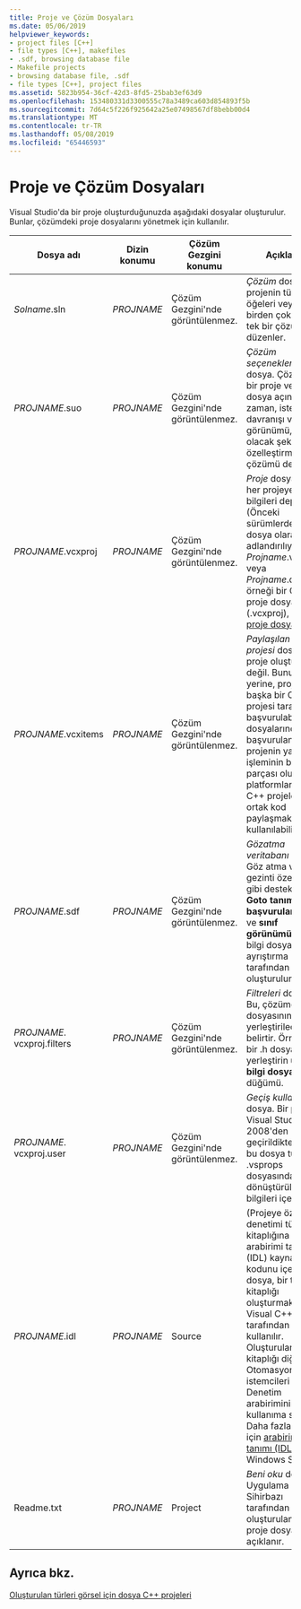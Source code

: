 ```yaml
---
title: Proje ve Çözüm Dosyaları
ms.date: 05/06/2019
helpviewer_keywords:
- project files [C++]
- file types [C++], makefiles
- .sdf, browsing database file
- Makefile projects
- browsing database file, .sdf
- file types [C++], project files
ms.assetid: 5823b954-36cf-42d3-8fd5-25bab3ef63d9
ms.openlocfilehash: 153480331d3300555c78a3489ca603d854893f5b
ms.sourcegitcommit: 7d64c5f226f925642a25e07498567df8bebb00d4
ms.translationtype: MT
ms.contentlocale: tr-TR
ms.lasthandoff: 05/08/2019
ms.locfileid: "65446593"
---
```

# <a name="project-and-solution-files"></a>Proje ve Çözüm Dosyaları

Visual Studio'da bir proje oluşturduğunuzda aşağıdaki dosyalar oluşturulur. Bunlar, çözümdeki proje dosyalarını yönetmek için kullanılır.

|Dosya adı|Dizin konumu|Çözüm Gezgini konumu|Açıklama|
|--------------|------------------------|--------------------------------|-----------------|
|*Solname*.sln|*PROJNAME*|Çözüm Gezgini'nde görüntülenmez.|*Çözüm* dosya. Bir projenin tüm öğeleri veya birden çok proje tek bir çözüm düzenler.|
|*PROJNAME*.suo|*PROJNAME*|Çözüm Gezgini'nde görüntülenmez.|*Çözüm seçenekleri* dosya. Çözümde bir proje veya dosya açın her zaman, istediğiniz davranışı ve görünümü, sahip olacak şekilde özelleştirmelerinizi çözümü depolar.|
|*PROJNAME*.vcxproj|*PROJNAME*|Çözüm Gezgini'nde görüntülenmez.|*Proje* dosya. Bu, her projeye özel bilgileri depolar. (Önceki sürümlerde, bu dosya olarak adlandırılıyordu *Projname*.vcproj veya *Projname*.dsp.) Bir örneği bir C++ proje dosyası (.vcxproj), bkz: [proje dosyaları](project-files.md).|
|*PROJNAME*.vcxitems|*PROJNAME*|Çözüm Gezgini'nde görüntülenmez.|*Paylaşılan öğeler projesi* dosya. Bu proje oluşturulan değil.  Bunun yerine, proje başka bir C++ projesi tarafından başvurulabilir ve dosyalarından başvurulan projenin yapı işleminin bir parçası olur. Bu platformlar arası C++ projeleriyle ortak kod paylaşmak için kullanılabilir.|
|*PROJNAME*.sdf|*PROJNAME*|Çözüm Gezgini'nde görüntülenmez.|*Gözatma veritabanı* dosya. Göz atma ve gezinti özellikleri gibi destekleyen **Goto tanımı**, **tüm başvuruları Bul**, ve **sınıf görünümü**. Üst bilgi dosyaları ayrıştırma tarafından oluşturulur.|
|*PROJNAME*. vcxproj.filters|*PROJNAME*|Çözüm Gezgini'nde görüntülenmez.|*Filtreleri* dosya. Bu, çözüme bir dosyasının nereye yerleştirileceğini belirtir. Örneğin, bir .h dosyası yerleştirin **üst bilgi dosyaları** düğümü.|
|*PROJNAME*. vcxproj.user|*PROJNAME*|Çözüm Gezgini'nde görüntülenmez.|*Geçiş kullanıcı* dosya. Bir projeyi Visual Studio 2008'den geçirildikten sonra bu dosya tüm .vsprops dosyasından dönüştürülen bilgileri içerir.|
|*PROJNAME*.idl|*PROJNAME*|Source|(Projeye özgü) Bir denetimi tür kitaplığına arabirimi tanım dili (IDL) kaynak kodunu içerir. Bu dosya, bir tür kitaplığı oluşturmak için Visual C++ tarafından kullanılır. Oluşturulan kitaplığı diğer Otomasyon istemcileri için Denetim arabirimini kullanıma sunar. Daha fazla bilgi için [arabirim tanımı (IDL) dosya](/windows/desktop/Rpc/the-interface-definition-language-idl-file) Windows SDK.|
|Readme.txt|*PROJNAME*|Project|*Beni oku* dosya. Uygulama Sihirbazı tarafından oluşturulan ve bir proje dosyalarında açıklanır.|

## <a name="see-also"></a>Ayrıca bkz.

[Oluşturulan türleri görsel için dosya C++ projeleri](file-types-created-for-visual-cpp-projects.md)
